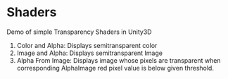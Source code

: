 # Shaders

Demo of simple Transparency Shaders in Unity3D

1. Color and Alpha: Displays semitransparent color
2. Image and Alpha: Displays semitransparent Image
3. Alpha From Image: Displays image whose pixels are transparent when corresponding AlphaImage red pixel value is below given threshold.
